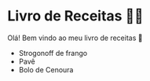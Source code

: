 # Livro de Receitas :man_cook:

Olá! Bem vindo ao meu livro de receitas :wave:

* Strogonoff de frango
* Pavê
* Bolo de Cenoura
